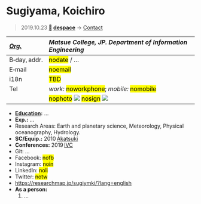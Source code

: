 # Sugiyama, Koichiro
> 2019.10.23 **[🚀](../index/index.md) [despace](index.md)** → [Contact](contact.md)

|*[Org.](contact.md)*|*Matsue College, JP. Department of Information Engineering*|
|:--|:--|
|B‑day, addr.| <mark>nodate</mark> / … |
|E‑mail| <mark>noemail</mark> |
|i18n| <mark>TBD</mark> |
|Tel| *work:* <mark>noworkphone</mark>; *mobile:* <mark>nomobile</mark> |
|| <mark>nophoto</mark> [![](f/contact//_001_photo_thumb.jpg)](f/contact//_001_photo.jpg) <mark>nosign</mark> [![](f/contact//_001_sign_thumb.jpg)](f/contact//_001_sign.png) |

   - **[Education](edu.md):** …
   - **Exp.:** …
   - Research Areas: Earth and planetary science, Meteorology, Physical oceanography, Hydrology.
   - **SC/Equip.:** 2010 [Akatsuki](akatsuki.md)
   - **Conferences:** 2019 [IVC](ivc_2019.md)
   - Git: …
   - Facebook: <mark>nofb</mark>
   - Instagram: <mark>noin</mark>
   - LinkedIn: <mark>noli</mark>
   - Twitter: <mark>notw</mark>
   - <https://researchmap.jp/sugiymki/?lang=english>
   - **As a person:**
      1. …
